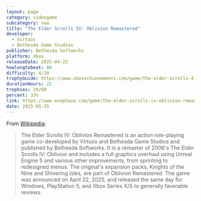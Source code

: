 ```yaml
---
layout: page
category: videogame
subcategory: now
title: "The Elder Scrolls IV: Oblivion Remastered"
developer:
  - Virtuos
  - Bethesda Game Studios
publisher: Bethesda Softworks
platform: Xbox
releaseDate: 2025-04-22
howlongtobeat: 80
difficulty: 4/10
trophyGuide: https://www.xboxachievements.com/game/the-elder-scrolls-4-oblivion-remastered/guide/
durationHours: 22
trophies: 20/60
percent: 33%
link: https://www.exophase.com/game/the-elder-scrolls-iv-oblivion-remastered-xbox/achievements/#2209141
date: 2025-05-25
---
```


From [Wikipedia](https://en.wikipedia.org/wiki/The_Elder_Scrolls_IV:_Oblivion_Remastered):

> The Elder Scrolls IV: Oblivion Remastered is an action role-playing game co-developed by Virtuos and Bethesda Game Studios and published by Bethesda Softworks. It is a remaster of 2006's The Elder Scrolls IV: Oblivion and includes a full graphics overhaul using Unreal Engine 5 and various other improvements, from sprinting to redesigned menus. The original's expansion packs, Knights of the Nine and Shivering Isles, are part of Oblivion Remastered. The game was announced on April 22, 2025, and released the same day for Windows, PlayStation 5, and Xbox Series X/S to generally favorable reviews.
